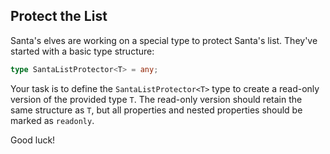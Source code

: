 ## Protect the List

Santa's elves are working on a special type to protect Santa's list. They've started with a basic type structure:

```typescript
type SantaListProtector<T> = any;
```

Your task is to define the `SantaListProtector<T>` type to create a read-only version of the provided type `T`. The read-only version should retain the same structure as `T`, but all properties and nested properties should be marked as `readonly`.

Good luck!